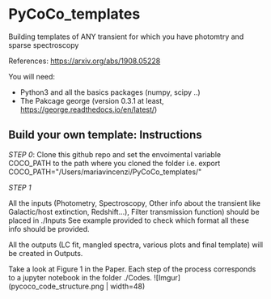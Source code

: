 # PyCoCo_templates
Building templates of ANY transient for which you have photomtry and sparse spectroscopy

References: https://arxiv.org/abs/1908.05228

You will need:
- Python3 and all the basics packages (numpy, scipy ..)
- The Pakcage george (version 0.3.1 at least, https://george.readthedocs.io/en/latest/)
## Build your own template: Instructions

*STEP 0*: Clone this github repo and set the envoimental variable COCO_PATH to the path where you cloned the folder
i.e. export COCO_PATH="/Users/mariavincenzi/PyCoCo_templates/"

*STEP 1*

All the inputs (Photometry, Spectroscopy, Other info about the transient like Galactic/host extinction, Redshift...), Filter transmission function) should be placed in ./Inputs
See example provided to check which format all these info should be provided.

All the outputs (LC fit, mangled spectra, various plots and final template) will be created in Outputs.

Take a look at Figure 1 in the Paper.
Each step of the process corresponds to a jupyter notebook in the folder ./Codes.
![Imgur](pycoco_code_structure.png | width=48)

